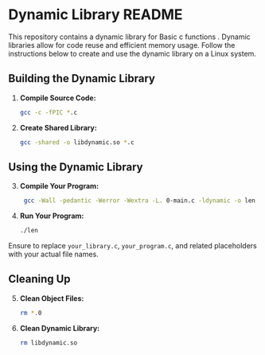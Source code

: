 # Dynamic Library README

This repository contains a dynamic library for Basic c functions . Dynamic libraries allow for code reuse and efficient memory usage. Follow the instructions below to create and use the dynamic library on a Linux system.

## Building the Dynamic Library

1. **Compile Source Code:**
    ```bash
    gcc -c -fPIC *.c
    ```

2. **Create Shared Library:**
    ```bash
    gcc -shared -o libdynamic.so *.c
    ```

## Using the Dynamic Library

3. **Compile Your Program:**
    ```bash
     gcc -Wall -pedantic -Werror -Wextra -L. 0-main.c -ldynamic -o len
    ```

4. **Run Your Program:**
    ```bash
    ./len
    ```

Ensure to replace `your_library.c`, `your_program.c`, and related placeholders with your actual file names.

## Cleaning Up

5. **Clean Object Files:**
    ```bash
    rm *.0
    ```

6. **Clean Dynamic Library:**
    ```bash
    rm libdynamic.so
    ```
